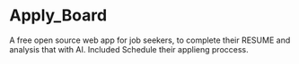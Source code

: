 # Apply_Board
A free open source web app for job seekers, to complete their RESUME and analysis that with AI. Included Schedule their applieng proccess.
